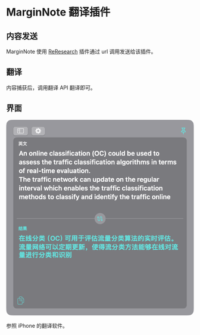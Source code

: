 #  MarginNote 翻译插件

## 内容发送

MarginNote 使用 [ReResearch](https://bbs.marginnote.com.cn/t/topic/7069/5) 插件通过 url 调用发送给该插件。

## 翻译

内容捕获后，调用翻译 API 翻译即可。


## 界面
![界面](./Images/1.png)

参照 iPhone 的翻译软件。
